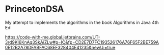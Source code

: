 # PrincetonDSA
My attempt to implements the algorithms in the book Algorithms in Java 4th Ed

https://code-with-me.global.jetbrains.com/UT-3rd9KI6KnAq3SkAiZLw#p=IC&fp=CD2E7D7FC193526176A76F65F2BE759A0E12B2A78DFABFAC68EF328404E41235&newUi=true
